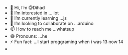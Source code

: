 - 👋 Hi, I’m @Dihad
- 👀 I’m interested in ... iot
- 🌱 I’m currently learning ...js
- 💞️ I’m looking to collaborate on ...arduino
- 📫 How to reach me ...whatsup
- 😄 Pronouns: ...he
- ⚡ Fun fact: ...I start proggraming when i was 13 now 14
- 

<!---
Dihad/Dihad is a ✨ special ✨ repository because its `README.md` (this file) appears on your GitHub profile.
You can click the Preview link to take a look at your changes.
--->
